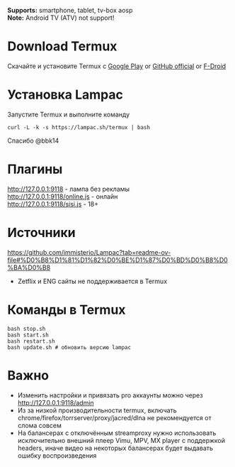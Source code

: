 <b>Supports:</b> smartphone, tablet, tv-box aosp
<br><b>Note:</b> Android TV (ATV) not support! 

# Download Termux
Скачайте и установите Termux с <a href="https://play.google.com/store/apps/details?id=com.termux&hl=ru" target="_blank">Google Play</a> or <a href="https://github.com/termux/termux-app/releases" target="_blank">GitHub official</a>  or  <a href="https://f-droid.org/ru/packages/com.termux/" target="_blank">F-Droid</a>

# Установка Lampac
Запустите Termux и выполните команду
```
curl -L -k -s https://lampac.sh/termux | bash
```
Спасибо @bbk14

# Плагины
http://127.0.0.1:9118 - лампа без рекламы<br>
http://127.0.0.1:9118/online.js - онлайн <br>
http://127.0.0.1:9118/sisi.js - 18+

# Источники
https://github.com/immisterio/Lampac?tab=readme-ov-file#%D0%B8%D1%81%D1%82%D0%BE%D1%87%D0%BD%D0%B8%D0%BA%D0%B8
* Zetflix и ENG сайты не поддерживается в Termux 

# Команды в Termux
```
bash stop.sh
bash start.sh
bash restart.sh
bash update.sh # обновить версию lampac
```

# Важно
* Изменить настройки и привязать pro аккаунты можно через http://127.0.0.1:9118/admin
* Из за низкой производительности termux, включать chrome/firefox/torrserver/proxy/jacred/dlna не рекомендуется от слома совсем
* На балансерах с отключённым streamproxy нужно использовать исключительно внешний плеер Vimu, MPV, MX player с поддержкой headers, иначе видео на некоторых балансерах будет выдавать ошибку воспроизведения
